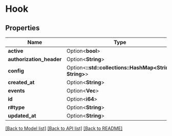 # Hook

## Properties

Name | Type | Description | Notes
------------ | ------------- | ------------- | -------------
**active** | Option<**bool**> |  | [optional]
**authorization_header** | Option<**String**> |  | [optional]
**config** | Option<**::std::collections::HashMap<String, String>**> |  | [optional]
**created_at** | Option<**String**> |  | [optional]
**events** | Option<**Vec<String>**> |  | [optional]
**id** | Option<**i64**> |  | [optional]
**r#type** | Option<**String**> |  | [optional]
**updated_at** | Option<**String**> |  | [optional]

[[Back to Model list]](../README.md#documentation-for-models) [[Back to API list]](../README.md#documentation-for-api-endpoints) [[Back to README]](../README.md)


